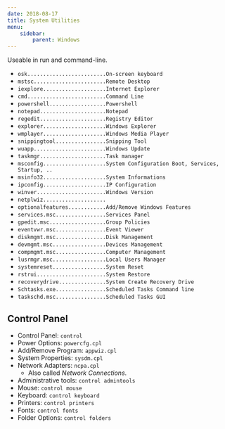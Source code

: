 ```yaml
---
date: 2018-08-17
title: System Utilities
menu:
    sidebar:
        parent: Windows
---
```


Useable in run and command-line.

- `osk.........................On-screen keyboard`
- `mstsc.......................Remote Desktop`
- `iexplore....................Internet Explorer`
- `cmd.........................Command Line`
- `powershell..................Powershell`
- `notepad.....................Notepad`
- `regedit.....................Registry Editor`
- `explorer....................Windows Explorer`
- `wmplayer....................Windows Media Player`
- `snippingtool................Snipping Tool`
- `wuapp.......................Windows Update`
- `taskmgr.....................Task manager`
- `msconfig....................System Configuration Boot, Services, Startup, ..`
- `msinfo32....................System Informations`
- `ipconfig....................IP Configuration`
- `winver......................Windows Version`
- `netplwiz....................`
- `optionalfeatures............Add/Remove Windows Features`
- `services.msc................Services Panel`
- `gpedit.msc..................Group Policies`
- `eventvwr.msc................Event Viewer`
- `diskmgmt.msc................Disk Management`
- `devmgmt.msc.................Devices Management`
- `compmgmt.msc................Computer Management`
- `lusrmgr.msc.................Local Users Manager`
- `systemreset.................System Reset`
- `rstrui......................System Restore`
- `recoverydrive...............System Create Recovery Drive`
- `Schtasks.exe................Scheduled Tasks Command line`
- `taskschd.msc................Scheduled Tasks GUI`


## Control Panel
- Control Panel: `control`
- Power Options: `powercfg.cpl`
- Add/Remove Program: `appwiz.cpl`
- System Properties: `sysdm.cpl`
- Network Adapters: `ncpa.cpl`
	+ Also called _Network Connections_.
- Administrative tools: `control admintools`
- Mouse: `control mouse`
- Keyboard: `control keyboard`
- Printers: `control printers`
- Fonts: `control fonts`
- Folder Options: `control folders`